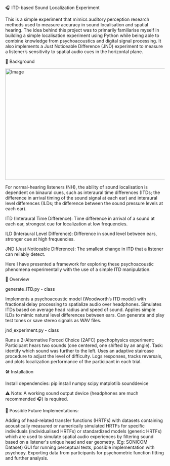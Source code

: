 🎧 ITD-based Sound Localization Experiment

This is a simple experiment that mimics auditory perception research methods used to measure accuracy in sound localisation and spatial hearing. The idea behind this project was to primarily familiarise myself in building a simple localisation experiment using Python while being able to combine knowledge from psychoacoustics and digital signal processing. It also implements a Just Noticeable Difference (JND) experiment to measure a listener’s sensitivity to spatial audio cues in the horizontal plane. 

🧠 Background

<img width="850" height="352" alt="Image" src="https://github.com/user-attachments/assets/5475cac6-a1d3-4701-9abf-598dbb6f1309" />

For normal-hearing listeners (NH), the ability of sound localisation is dependent on binaural cues, such as interaural time differences (ITDs; the difference in arrival timing of the sound signal at each ear) and interaural level differences (ILDs; the difference between the sound pressure levels at each ear). 

ITD (Interaural Time Difference):
Time difference in arrival of a sound at each ear, strongest cue for localization at low frequencies.

ILD (Interaural Level Difference):
Difference in sound level between ears, stronger cue at high frequencies.

JND (Just Noticeable Difference):
The smallest change in ITD that a listener can reliably detect.

Here I have presented a framework for exploring these psychoacoustic phenomena experimentally with the use of a simple ITD manipulation.

📖 Overview

generate_ITD.py - class

Implements a psychoacoustic model (Woodworth’s ITD model) with fractional delay processing to spatialize audio over headphones.
Simulates ITDs based on average head radius and speed of sound. 
Applies simple ILDs to mimic natural level differences between ears.
Can generate and play test tones or save stereo signals as WAV files.

jnd_experiment.py - class

Runs a 2-Alternative Forced Choice (2AFC) psychophysics experiment:
Participant hears two sounds (one centered, one shifted by an angle).
Task: identify which sound was further to the left.
Uses an adaptive staircase procedure to adjust the level of difficulty.
Logs responses, tracks reversals, and plots localization performance of the participant in each trial.

🛠️ Installation

Install dependencies:
pip install numpy scipy matplotlib sounddevice

⚠️ Note:
A working sound output device (headphones are much recommended 🎧) is required.

💭 Possible Future Implementations:

Adding of head-related transfer functions (HRTFs) with datasets containing acoustically measured or numerically simulated HRTFs for specific individuals (individualised HRTFs) or standardized models (generic HRTFs) which are used to simulate spatial audio experiences by filtering sound based on a listener's unique head and ear geometry. (Eg: SONICOM Dataset)
GUI for running perceptual tests, possible implementation with psychopy.
Exporting data from participants for psychometric function fitting and further analysis.




